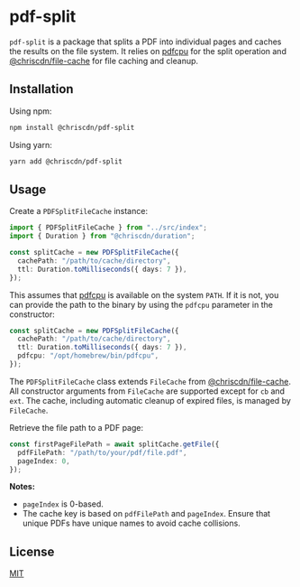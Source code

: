 # pdf-split

`pdf-split` is a package that splits a PDF into individual pages and caches the results on the file system. It relies on [pdfcpu](https://pdfcpu.io/) for the split operation and [@chriscdn/file-cache](https://github.com/chriscdn/file-cache) for file caching and cleanup.

## Installation

Using npm:

```bash
npm install @chriscdn/pdf-split
```

Using yarn:

```bash
yarn add @chriscdn/pdf-split
```

## Usage

Create a `PDFSplitFileCache` instance:

```ts
import { PDFSplitFileCache } from "../src/index";
import { Duration } from "@chriscdn/duration";

const splitCache = new PDFSplitFileCache({
  cachePath: "/path/to/cache/directory",
  ttl: Duration.toMilliseconds({ days: 7 }),
});
```

This assumes that [pdfcpu](https://pdfcpu.io/) is available on the system `PATH`. If it is not, you can provide the path to the binary by using the `pdfcpu` parameter in the constructor:

```ts
const splitCache = new PDFSplitFileCache({
  cachePath: "/path/to/cache/directory",
  ttl: Duration.toMilliseconds({ days: 7 }),
  pdfcpu: "/opt/homebrew/bin/pdfcpu",
});
```

The `PDFSplitFileCache` class extends `FileCache` from [@chriscdn/file-cache](https://github.com/chriscdn/file-cache). All constructor arguments from `FileCache` are supported except for `cb` and `ext`. The cache, including automatic cleanup of expired files, is managed by `FileCache`.

Retrieve the file path to a PDF page:

```ts
const firstPageFilePath = await splitCache.getFile({
  pdfFilePath: "/path/to/your/pdf/file.pdf",
  pageIndex: 0,
});
```

**Notes:**

- `pageIndex` is 0-based.
- The cache key is based on `pdfFilePath` and `pageIndex`. Ensure that unique PDFs have unique names to avoid cache collisions.

## License

[MIT](LICENSE)
